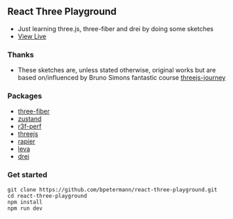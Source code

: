## React Three Playground

- Just learning three.js, three-fiber and drei by doing some sketches
- [View Live](https:/react-three-playground-three.vercel.app)

### Thanks

- These sketches are, unless stated otherwise, original works but are based on/influenced by Bruno Simons fantastic course [threejs-journey ](https://threejs-journey.com/)

### Packages

- [three-fiber ](https://docs.pmnd.rs/react-three-fiber/getting-started/introduction)
- [zustand](https://github.com/pmndrs/zustand)
- [r3f-perf](https://www.npmjs.com/package/r3f-perf)
- [threejs](https://threejs.org/)
- [rapier](https://github.com/pmndrs/react-three-rapier)
- [leva](https://github.com/pmndrs/leva)
- [drei ](https://github.com/pmndrs/drei)


### Get started

```
git clone https://github.com/bpetermann/react-three-playground.git
cd react-three-playground
npm install
npm run dev
```
